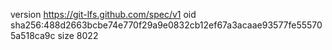 version https://git-lfs.github.com/spec/v1
oid sha256:488d2663bcbe74e770f29a9e0832cb12ef67a3acaae93577fe555705a518ca9c
size 8022
